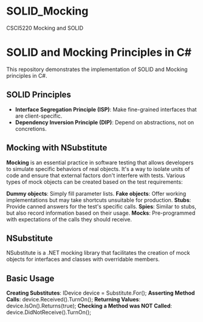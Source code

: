 # SOLID_Mocking
CSCI5220 Mocking and SOLID
# SOLID and Mocking Principles in C#

This repository demonstrates the implementation of SOLID and Mocking principles in C#.

## SOLID Principles
- **Interface Segregation Principle (ISP)**: Make fine-grained interfaces that are client-specific.
- **Dependency Inversion Principle (DIP)**: Depend on abstractions, not on concretions.

## Mocking with NSubstitute
**Mocking** is an essential practice in software testing that allows developers to simulate specific behaviors of real objects. 
It's a way to isolate units of code and ensure that external factors don't interfere with tests. Various types of mock objects can be created based on the test requirements:

**Dummy objects**: Simply fill parameter lists.
**Fake objects**: Offer working implementations but may take shortcuts unsuitable for production.
**Stubs**: Provide canned answers for the test's specific calls.
**Spies**: Similar to stubs, but also record information based on their usage.
**Mocks**: Pre-programmed with expectations of the calls they should receive.

## NSubstitute
NSubstitute is a .NET mocking library that facilitates the creation of mock objects for interfaces and classes with overridable members.

## Basic Usage
**Creating Substitutes**:
IDevice device = Substitute.For<IDevice>();
**Asserting Method Calls**:
device.Received().TurnOn();
**Returning Values**:
device.IsOn().Returns(true);
**Checking a Method was NOT Called**:
device.DidNotReceive().TurnOn();
